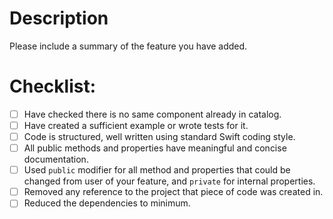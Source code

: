 # Description

Please include a summary of the feature you have added.

# Checklist:

<!--
Put `x` inside brackets for confirmation: [x]
-->

- [ ] Have checked there is no same component already in catalog.
- [ ] Have created a sufficient example or wrote tests for it.
- [ ] Code is structured, well written using standard Swift coding style.
- [ ] All public methods and properties have meaningful and concise documentation.
- [ ] Used `public` modifier for all method and properties that could be changed from user of your feature, and `private` for internal properties.
- [ ] Removed any reference to the project that piece of code was created in.
- [ ] Reduced the dependencies to minimum.
